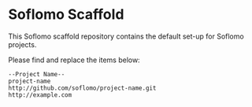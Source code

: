Soflomo Scaffold
===
This Soflomo scaffold repository contains the default set-up for Soflomo projects.


Please find and replace the items below:
```
--Project Name--
project-name
http://github.com/soflomo/project-name.git
http://example.com
```